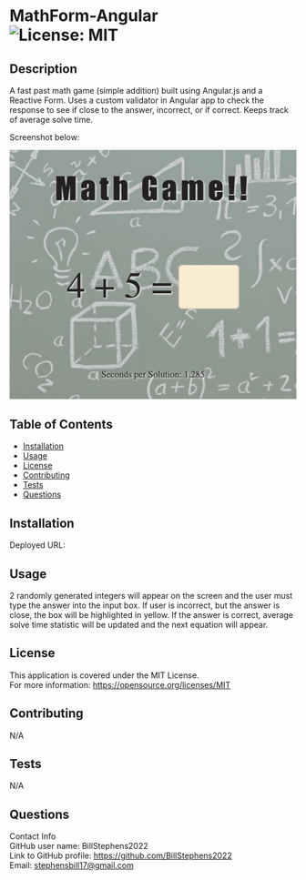# MathForm-Angular<br>![License: MIT](https://img.shields.io/badge/License-MIT-yellow.svg)

  ## Description

  A fast past math game (simple addition) built using Angular.js and a Reactive Form.  Uses a custom validator in Angular app to check the response to see if close to the answer, incorrect, or if correct.  Keeps track of average solve time.

  Screenshot below:

  ![app screenshot](/src/assets/images/screenshot.png)
  
  ## Table of Contents
  
  - [Installation](#installation)
  - [Usage](#usage)
  - [License](#license)
  - [Contributing](#contributing)
  - [Tests](#tests)
  - [Questions](#questions)
  
  ## Installation
  
  Deployed URL:
  
  ## Usage
  
  2 randomly generated integers will appear on the screen and the user  must type the answer into the input box.  If user is incorrect, but the answer is close, the box will be highlighted in yellow.  If the answer is correct, average solve time statistic will be updated and the next equation will appear.

  ## License
This application is covered under the MIT License.
<br>For more information: https://opensource.org/licenses/MIT
  
  ## Contributing
  N/A
  
  ## Tests
  N/A

  ## Questions
  Contact Info<br>
  GitHub user name: BillStephens2022<br>
  Link to GitHub profile: https://github.com/BillStephens2022<br>
  Email: stephensbill17@gmail.com